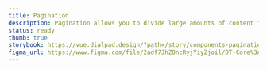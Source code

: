 ```yaml
---
title: Pagination
description: Pagination allows you to divide large amounts of content into smaller chunks across multiple pages.
status: ready
thumb: true
storybook: https://vue.dialpad.design/?path=/story/components-pagination--default
figma_url: https://www.figma.com/file/2adf7JhZOncRyjYiy2joil/DT-Core%3A-Components-7?node-id=10984%3A76640
---
```


<code-well-header>
  <dt-pagination
    :total-pages="25"
    aria-label="Pagination"
    prev-aria-label="Previous page"
    next-aria-label="Next page"
    :page-number-aria-label="() => {}"
  />
</code-well-header>
